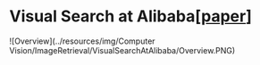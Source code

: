 # Visual Search at Alibaba[[paper](<https://alitech-private.oss-cn-beijing.aliyuncs.com/1534297833520/VisualSearch.pdf?Expires=1559990808&OSSAccessKeyId=LTAIqKGWQyF6Vd3W&Signature=RuKVy5L7y/Ww%2B3JyW7g%2BrIm8unM%3D>)]

![Overview](../resources/img/Computer Vision/ImageRetrieval/VisualSearchAtAlibaba/Overview.PNG)

